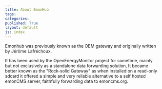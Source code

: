 ```yaml
---
title: About EmonHub
tags: 
categories: 
published: True
layout: default
js: index
---
```


Emonhub was previously known as the OEM gateway and originally written by Jérôme Lafréchoux. 

It has been used by the OpenEnergyMonitor project for sometime, mainly but not exclusively as a standalone data forwarding solution, It became better known as the "Rock-solid Gateway" as when installed on a read-only sdcard it offered a simple and very reliable alternative to a self hosted emonCMS server, faithfully forwarding data to emoncms.org.




